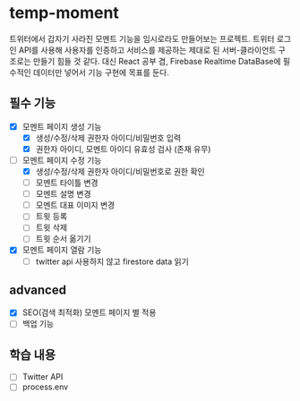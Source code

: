 # temp-moment
트위터에서 갑자기 사라진 모멘트 기능을 임시로라도 만들어보는 프로젝트.
트위터 로그인 API를 사용해 사용자를 인증하고 서비스를 제공하는 제대로 된 서버-클라이언트 구조로는 만들기 힘들 것 같다.
대신 React 공부 겸, Firebase Realtime DataBase에 필수적인 데이터만 넣어서 기능 구현에 목표를 둔다.

## 필수 기능
- [x] 모멘트 페이지 생성 기능
  - [x] 생성/수정/삭제 권한자 아이디/비밀번호 입력
  - [x] 권한자 아이디, 모멘트 아이디 유효성 검사 (존재 유무)
- [ ] 모멘트 페이지 수정 기능
  - [x] 생성/수정/삭제 권한자 아이디/비밀번호로 권한 확인
  - [ ] 모멘트 타이틀 변경
  - [ ] 모멘트 설명 변경
  - [ ] 모멘트 대표 이미지 변경
  - [ ] 트윗 등록
  - [ ] 트윗 삭제
  - [ ] 트윗 순서 옮기기
- [x] 모멘트 페이지 열람 기능
  - [ ] twitter api 사용하지 않고 firestore data 읽기

## advanced
- [x] SEO(검색 최적화) 모멘트 페이지 별 적용
- [ ] 백업 기능

## 학습 내용
- [ ] Twitter API
- [ ] process.env